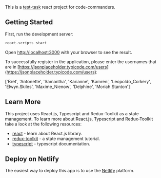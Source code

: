 This is a [test-task](https://zaeba1sya.notion.site/Frontend-Junior-1fe0c769456341fe8fce4a76e0017d69) react project for code-commanders.

## Getting Started

First, run the development server:

```bash
react-scripts start
```

Open [http://localhost:3000](http://localhost:3000) with your browser to see the result.

To successfully register in the application, please enter the usernames that are in [https://jsonplaceholder.typicode.com/users](https://jsonplaceholder.typicode.com/users):

['Bret', 'Antonette', 'Samantha', 'Karianne', 'Kamren', 'Leopoldo_Corkery', 'Elwyn.Skiles', 'Maxime_Nienow', 'Delphine', 'Moriah.Stanton']

## Learn More

This project uses React.js, Typescript and Redux-Toolkit as a state management.
To learn more about React.js, Typescript and Redux-Toolkit take a look at the following resources:

- [react](https://react.dev/) - learn about React.js library.
- [redux-toolkit](https://redux-toolkit.js.org/) - a state management tutorial.
- [typescript](https://www.typescriptlang.org/docs/) - typescript documentation.

## Deploy on Netlify

The easiest way to deploy this app is to use the [Netlify](https://app.netlify.com/) platform.

